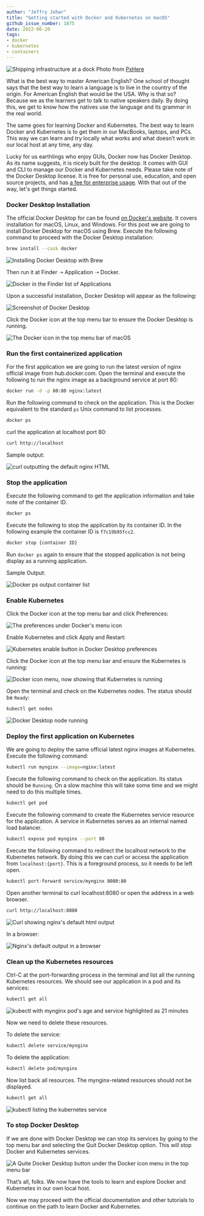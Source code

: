 ```yaml
---
author: "Jeffry Johar"
title: "Getting started with Docker and Kubernetes on macOS"
github_issue_number: 1875
date: 2022-06-20
tags:
- docker
- kubernetes
- containers
---
```


<style>
img {
  max-height: 70vh;
}
</style>

![Shipping infrastructure at a dock](/blog/2022/06/getting-started-with-docker-and-kubernetes-on-macos/shipping.webp)
Photo from [PxHere](https://pxhere.com/en/photo/1222170)

What is the best way to master American English? One school of thought says that the best way to learn a language is to live in the country of the origin. For American English that would be the USA. Why is that so? Because we as the learners get to talk to native speakers daily. By doing this, we get to know how the natives use the language and its grammar in the real world.

The same goes for learning Docker and Kubernetes. The best way to learn Docker and Kubernetes is to get them in our MacBooks, laptops, and PCs. This way we can learn and try locally what works and what doesn’t work in our local host at any time, any day.

Lucky for us earthlings who enjoy GUIs, Docker now has Docker Desktop. As its name suggests, it is nicely built for the desktop. It comes with GUI and CLI to manage our Docker and Kubernetes needs. Please take note of the Docker Desktop license. It is free for personal use, education, and open source projects, and has [a fee for enterprise usage](https://www.docker.com/pricing/). With that out of the way, let's get things started.

### Docker Desktop Installation

The official Docker Desktop for can be found [on Docker's website](https://docs.docker.com/desktop/). It covers installation for macOS, Linux, and Windows. For this post we are going to install Docker Desktop for macOS using Brew. Execute the following command to proceed with the Docker Desktop installation:

```sh
brew install --cask docker
```

![Installing Docker Desktop with Brew](/blog/2022/06/getting-started-with-docker-and-kubernetes-on-macos/image-01.webp)

Then run it at Finder ➝ Application ➝ Docker.

![Docker in the Finder list of Applications](/blog/2022/06/getting-started-with-docker-and-kubernetes-on-macos/image-02.webp)

Upon a successful installation, Docker Desktop will appear as the following:

![Screenshot of Docker Desktop](/blog/2022/06/getting-started-with-docker-and-kubernetes-on-macos/image-03.webp)

Click the Docker icon at the top menu bar to ensure the Docker Desktop is running.

![The Docker icon in the top menu bar of macOS](/blog/2022/06/getting-started-with-docker-and-kubernetes-on-macos/image-04.webp)

### Run the first containerized application

For the first application we are going to run the latest version of nginx official image from hub.docker.com. Open the terminal and execute the following to run the nginx image as a background service at port 80:

```sh
docker run -d -p 80:80 nginx:latest
```

Run the following command to check on the application. This is the Docker equivalent to the standard `ps` Unix command to list processes.

```sh
docker ps
```

curl the application at localhost port 80:

```sh
curl http://localhost
```

Sample output:

![curl outputting the default nginx HTML](/blog/2022/06/getting-started-with-docker-and-kubernetes-on-macos/image-05.webp)

### Stop the application

Execute the following command to get the application information and take note of the container ID.

```sh
docker ps
```

Execute the following to stop the application by its container ID. In the following example the container ID is `f7c19b95fcc2`.

```sh
docker stop {container ID}
```

Run `docker ps` again to ensure that the stopped application is not being display as a running application.

Sample Output:

![Docker ps output container list](/blog/2022/06/getting-started-with-docker-and-kubernetes-on-macos/image-06.webp)

### Enable Kubernetes

Click the Docker icon at the top menu bar and click Preferences:

![The preferences under Docker's menu icon](/blog/2022/06/getting-started-with-docker-and-kubernetes-on-macos/image-07.webp)

Enable Kubernetes and click Apply and Restart:

![Kubernetes enable button in Docker Desktop preferences](/blog/2022/06/getting-started-with-docker-and-kubernetes-on-macos/image-08.webp)

Click the Docker icon at the top menu bar and ensure the Kubernetes is running:

![Docker icon menu, now showing that Kubernetes is running](/blog/2022/06/getting-started-with-docker-and-kubernetes-on-macos/image-09.webp)

Open the terminal and check on the Kubernetes nodes. The status should be `Ready`:

```sh
kubectl get nodes
```

![Docker Desktop node running](/blog/2022/06/getting-started-with-docker-and-kubernetes-on-macos/image-10.webp)

### Deploy the first application on Kubernetes

We are going to deploy the same official latest nginx images at Kubernetes. Execute the following command:

```sh
kubectl run mynginx --image=nginx:latest
```

Execute the following command to check on the application. Its status should be `Running`. On a slow machine this will take some time and we might need to do this multiple times.

```sh
kubectl get pod
```

Execute the following command to create the Kubernetes service resource for the application. A service in Kubernetes serves as an internal named load balancer.

```sh
kubectl expose pod mynginx --port 80
```

Execute the following command to redirect the localhost network to the Kubernetes network. By doing this we can curl or access the application from `localhost:{port}`. This is a foreground process, so it needs to be left open.

```sh
kubectl port-forward service/mynginx 8080:80
```

Open another terminal to curl localhost:8080 or open the address in a web browser.

```sh
curl http://localhost:8080
```

![Curl showing nginx's default html output](/blog/2022/06/getting-started-with-docker-and-kubernetes-on-macos/image-11.webp)

In a browser:

![Nginx's default output in a browser](/blog/2022/06/getting-started-with-docker-and-kubernetes-on-macos/image-12.webp)

### Clean up the Kubernetes resources

Ctrl-C at the port-forwarding process in the terminal and list all the running Kubernetes resources. We should see our application in a pod and its services:

```sh
kubectl get all
```

![kubectl with mynginx pod's age and service highlighted as 21 minutes](/blog/2022/06/getting-started-with-docker-and-kubernetes-on-macos/image-13.webp)

Now we need to delete these resources.

To delete the service:

```sh
kubectl delete service/mynginx
```

To delete the application:

```sh
kubectl delete pod/mynginx
```

Now list back all resources. The mynginx-related resources should not be displayed.

```sh
kubectl get all
```

![kubectl listing the kubernetes service](/blog/2022/06/getting-started-with-docker-and-kubernetes-on-macos/image-14.webp)

### To stop Docker Desktop

If we are done with Docker Desktop we can stop its services by going to the top menu bar and selecting the Quit Docker Desktop option. This will stop Docker and Kubernetes services.

![A Quite Docker Desktop button under the Docker icon menu in the top menu bar](/blog/2022/06/getting-started-with-docker-and-kubernetes-on-macos/image-15.webp)

That’s all, folks. We now have the tools to learn and explore Docker and Kubernetes in our own local host.

Now we may proceed with the official documentation and other tutorials to continue on the path to learn Docker and Kubernetes.
